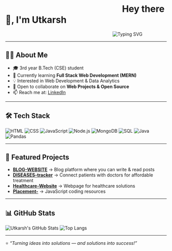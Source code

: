 # &nbsp;&nbsp;&nbsp;&nbsp; &nbsp;&nbsp;&nbsp;&nbsp;  &nbsp;&nbsp;&nbsp;&nbsp; &nbsp;&nbsp;&nbsp;&nbsp; &nbsp;&nbsp;&nbsp;&nbsp; &nbsp;&nbsp;&nbsp;&nbsp;  &nbsp;&nbsp;&nbsp;&nbsp; &nbsp;&nbsp;&nbsp;&nbsp; &nbsp;&nbsp;&nbsp;&nbsp; &nbsp;&nbsp;&nbsp;&nbsp; &nbsp;&nbsp;&nbsp;&nbsp;            **Hey there 👋, I'm Utkarsh**



 &nbsp;&nbsp;&nbsp;&nbsp; &nbsp;&nbsp;&nbsp;&nbsp; &nbsp;&nbsp;&nbsp;&nbsp; &nbsp;&nbsp;&nbsp;&nbsp; &nbsp;&nbsp;&nbsp;&nbsp;    &nbsp;&nbsp;&nbsp;&nbsp;  &nbsp;&nbsp;&nbsp;&nbsp;  &nbsp;&nbsp;&nbsp;&nbsp;  &nbsp;&nbsp;&nbsp;&nbsp;  &nbsp;&nbsp;&nbsp;&nbsp;  &nbsp;&nbsp;&nbsp;&nbsp;  &nbsp;&nbsp;&nbsp;&nbsp;  &nbsp;&nbsp;&nbsp;&nbsp;  &nbsp;&nbsp;&nbsp;&nbsp;  &nbsp;&nbsp;&nbsp;&nbsp;  &nbsp;&nbsp;&nbsp;&nbsp;   &nbsp;&nbsp;&nbsp;&nbsp; ![Typing SVG](https://readme-typing-svg.demolab.com?font=Fira+Code&size=28&duration=4000&pause=1000&color=FF4C4C&width=435&lines=Full+Stack+Developer;MERN+Developer;Data+Analytics;Problem+Solving+in+Java)


---

## 👨‍💻 About Me
- 🎓 3rd year B.Tech (CSE) student  
- 🌱 Currently learning **Full Stack Web Development (MERN)**  
- 💡 Interested in Web Development & Data Analytics  
- 🤝 Open to collaborate on **Web Projects & Open Source**  
- 📫 Reach me at: [LinkedIn](https://www.linkedin.com/in/utkarshsds/)  

---

## 🛠️ Tech Stack
![HTML](https://img.shields.io/badge/HTML5-E34F26?style=for-the-badge&logo=html5&logoColor=white)
![CSS](https://img.shields.io/badge/CSS3-1572B6?style=for-the-badge&logo=css3&logoColor=white)
![JavaScript](https://img.shields.io/badge/JavaScript-323330?style=for-the-badge&logo=javascript&logoColor=F7DF1E)
![Node.js](https://img.shields.io/badge/Node.js-43853D?style=for-the-badge&logo=node.js&logoColor=white)
![MongoDB](https://img.shields.io/badge/MongoDB-4EA94B?style=for-the-badge&logo=mongodb&logoColor=white)
![SQL](https://img.shields.io/badge/SQL-4479A1?style=for-the-badge&logo=mysql&logoColor=white)
![Java](https://img.shields.io/badge/Java-ED8B00?style=for-the-badge&logo=java&logoColor=white)
![Pandas](https://img.shields.io/badge/Pandas-150458?style=for-the-badge&logo=pandas&logoColor=white)




---

## 🚀 Featured Projects
- **[BLOG-WEBSITE](https://github.com/utkarsh1480/BLOG-WEBSITE)** → Blog platform where you can write & read posts  
- **[DISEASES-tracker](https://github.com/utkarsh1480/DISEASES-tracker)** → Connect patients with doctors for affordable treatment  
- **[Healthcare-Website](https://github.com/utkarsh1480/Healthcare-Website)** → Webpage for healthcare solutions  
- **[Placement-](https://github.com/utkarsh1480/Placement-)** → JavaScript coding resources  

---

## 📊 GitHub Stats
![Utkarsh's GitHub Stats](https://github-readme-stats.vercel.app/api?username=utkarsh1480&show_icons=true&theme=tokyonight)
![Top Langs](https://github-readme-stats.vercel.app/api/top-langs/?username=utkarsh1480&layout=compact&theme=tokyonight)

---

⭐️ *“Turning ideas into solutions — and solutions into success!”*
